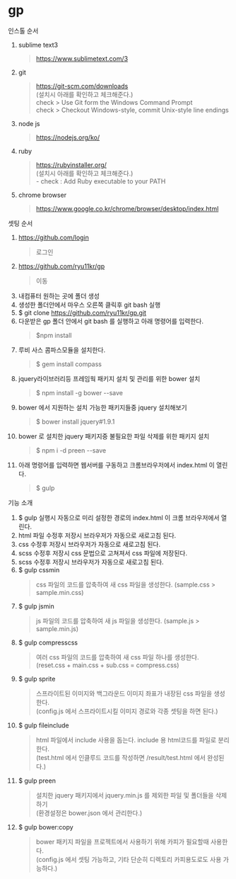 # gp

인스톨 순서

1. sublime text3
	> https://www.sublimetext.com/3

2. git
	> https://git-scm.com/downloads  
		(설치시 아래를 확인하고 체크해준다.)  
		check > Use Git form the Windows Command Prompt   
		check > Checkout Windows-style, commit Unix-style line endings   
		
3. node js
	> https://nodejs.org/ko/

4. ruby
	> https://rubyinstaller.org/  
		(설치시 아래를 확인하고 체크해준다.)  
		- check : Add Ruby executable to your PATH 

5. chrome browser
	> https://www.google.co.kr/chrome/browser/desktop/index.html
  
  
셋팅 순서

1. https://github.com/login
	> 로그인
2. https://github.com/ryu11kr/gp
	> 이동
3. 내컴퓨터 원하는 곳에 폴더 생성
4. 생성한 폴더안에서 마우스 오른쪽 클릭후 git bash 실행
5. $ git clone https://github.com/ryu11kr/gp.git  
6. 다운받은 gp 폴더 안에서 git bash 를 실행하고 아래 명령어를 입력한다.  
	> $npm install
7. 루비 사스 콤파스모듈을 설치한다.  
	> $ gem install compass  
8. jquery라이브러리등 프레임웍 패키지 설치 및 관리를 위한 bower 설치
	> $ npm install -g bower --save
9. bower 에서 지원하는 설치 가능한 패키지들중 jquery 설치해보기
	> $ bower install jquery#1.9.1
10. bower 로 설치한 jquery 패키지중 불필요한 파일 삭제를 위한 패키지 설치
	> $ npm i -d preen --save
11. 아래 명령어를 입력하면 웹서버를 구동하고 크롬브라우저에서 index.html 이 열린다.
	> $ gulp
  
  
기능 소개

1. $ gulp 실행시 자동으로 미리 설정한 경로의 index.html 이 크롬 브라우저에서 열린다.
2. html 파일 수정후 저장시 브라우저가 자동으로 새로고침 된다.
3. css 수정후 저장시 브라우저가 자동으로 새로고침 된다.
4. scss 수정후 저장시 css 문법으로 고쳐져서 css 파일에 저장된다.
5. scss 수정후 저장시 브라우저가 자동으로 새로고침 된다.
6. $ gulp cssmin
	> css 파일의 코드를 압축하여 새 css 파일을 생성한다. (sample.css > sample.min.css)
7. $ gulp jsmin
	> js 파일의 코드를 압축하여 새 js 파일을 생성한다. (sample.js > sample.min.js)
8. $ gulp compresscss
	> 여러 css 파일의 코드를 압축하여 새 css 파일 하나를 생성한다.  
		(reset.css + main.css + sub.css = compress.css)
9. $ gulp sprite
	> 스프라이트된 이미지와 백그라운드 이미지 좌표가 내장된 css 파일을 생성한다.  
		(config.js 에서 스프라이트시킬 이미지 경로와 각종 셋팅을 하면 된다.)  
10. $ gulp fileinclude  
	> html 파일에서 include 사용을 돕는다. include 용 html코드를 파일로 분리한다.  
		(test.html 에서 인클루드 코드를 작성하면 /result/test.html 에서 완성된다.)  
11. $ gulp preen  
	> 설치한 jquery 패키지에서 jquery.min.js 를 제외한 파일 및 폴더들을 삭제하기  
		(환경설정은 bower.json 에서 관리한다.)  		
12. $ gulp bower:copy
	> bower 패키지 파일을 프로젝트에서 사용하기 위해 카피가 필요할때 사용한다.  
		(config.js 에서 셋팅 가능하고, 기타 단순히 디렉토리 카피용도로도 사용 가능하다.)